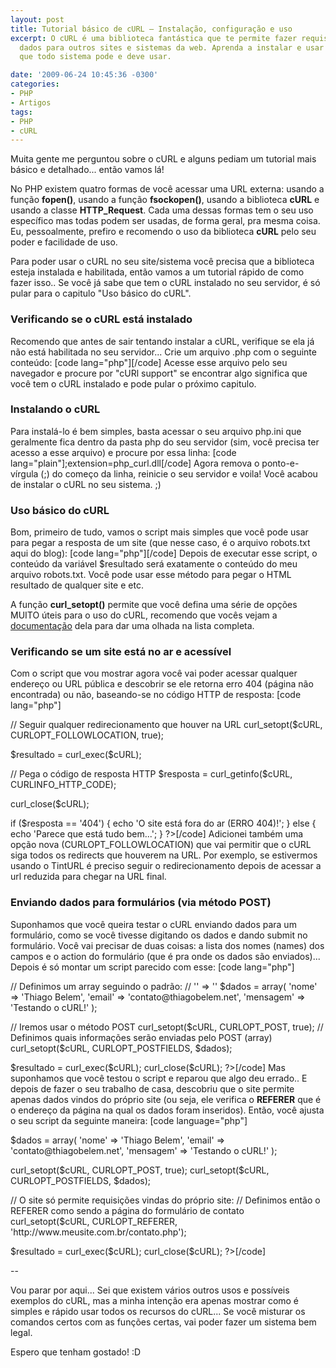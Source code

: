 ```yaml
---
layout: post
title: Tutorial básico de cURL – Instalação, configuração e uso
excerpt: O cURL é uma biblioteca fantástica que te permite fazer requisições e enviar
  dados para outros sites e sistemas da web. Aprenda a instalar e usar essa ferramenta
  que todo sistema pode e deve usar.

date: '2009-06-24 10:45:36 -0300'
categories:
- PHP
- Artigos
tags:
- PHP
- cURL
---
```

<p>Muita gente me perguntou sobre o cURL e alguns pediam um tutorial mais básico e detalhado... então vamos lá!</p>
<p>No PHP existem quatro formas de você acessar uma URL externa: usando a função <strong>fopen()</strong>, usando a função <strong>fsockopen()</strong>, usando a biblioteca <strong>cURL</strong> e usando a classe <strong>HTTP_Request</strong>. Cada uma dessas formas tem o seu uso específico mas todas podem ser usadas, de forma geral, pra mesma coisa. Eu, pessoalmente, prefiro e recomendo o uso da biblioteca <strong>cURL</strong> pelo seu poder e facilidade de uso.</p>
<p>Para poder usar o cURL no seu site/sistema você precisa que a biblioteca esteja instalada e habilitada, então vamos a um tutorial rápido de como fazer isso.. Se você já sabe que tem o cURL instalado no seu servidor, é só pular para o capitulo "Uso básico do cURL".</p>
<h3>Verificando se o cURL está instalado</h3>
<p>Recomendo que antes de sair tentando instalar a cURL, verifique se ela já não está habilitada no seu servidor... Crie um arquivo .php com o seguinte conteúdo:
[code lang="php"]<?php
	// Exibe informações relativas ao PHP e suas extensões
	phpinfo();
?>[/code]
Acesse esse arquivo pelo seu navegador e procure por "cURl support" se encontrar algo significa que você tem o cURL instalado e pode pular o próximo capitulo.</p>
<h3>Instalando o cURL</h3>
<p>Para instalá-lo é bem simples, basta acessar o seu arquivo php.ini que geralmente fica dentro da pasta php do seu servidor (sim, você precisa ter acesso a esse arquivo) e procure por essa linha:
[code lang="plain"];extension=php_curl.dll[/code]
Agora remova o ponto-e-vírgula (;) do começo da linha, reinicie o seu servidor e voila! Você acabou de instalar o cURL no seu sistema. ;)</p>
<h3>Uso básico do cURL</h3>
<p>Bom, primeiro de tudo, vamos o script mais simples que você pode usar para pegar a resposta de um site (que nesse caso, é o arquivo robots.txt aqui do blog):
[code lang="php"]<?php
	// Inicia o cURL acessando uma URL
	$cURL = curl_init('http://blog.thiagobelem.net/robots.txt');
	// Define a opção que diz que você quer receber o resultado encontrado
	curl_setopt($cURL, CURLOPT_RETURNTRANSFER, true);
	// Executa a consulta, conectando-se ao site e salvando o resultado na variável $resultado
	$resultado = curl_exec($cURL);
	// Encerra a conexão com o site
	curl_close($cURL);
?>[/code]
Depois de executar esse script, o conteúdo da variável $resultado será exatamente o conteúdo do meu arquivo robots.txt. Você pode usar esse método para pegar o HTML resultado de qualquer site e etc.</p>
<p>A função <strong>curl_setopt()</strong> permite que você defina uma série de opções MUITO úteis para o uso do cURL, recomendo que vocês vejam a <a href="http://br2.php.net/manual/pt_BR/function.curl-setopt.php" target="_blank">documentação</a> dela para dar uma olhada na lista completa.</p>
<h3>Verificando se um site está no ar e acessível</h3>
<p>Com o script que vou mostrar agora você vai poder acessar qualquer endereço ou URL pública e descobrir se ele retorna erro 404 (página não encontrada) ou não, baseando-se no código HTTP de resposta:
[code lang="php"]<?php
	$cURL = curl_init('http://www.sitequenaoexiste.net.br');
	curl_setopt($cURL, CURLOPT_RETURNTRANSFER, true);</p>
<p>	// Seguir qualquer redirecionamento que houver na URL
	curl_setopt($cURL, CURLOPT_FOLLOWLOCATION, true);</p>
<p>	$resultado = curl_exec($cURL);</p>
<p>	// Pega o código de resposta HTTP
	$resposta = curl_getinfo($cURL, CURLINFO_HTTP_CODE);</p>
<p>	curl_close($cURL);</p>
<p>	if ($resposta == '404') {
		echo 'O site está fora do ar (ERRO 404)!';
	} else {
		echo 'Parece que está tudo bem...';
	}
?>[/code]
Adicionei também uma opção nova (CURLOPT_FOLLOWLOCATION) que vai permitir que o cURL siga todos os redirects que houverem na URL. Por exemplo, se estivermos usando o TintURL é preciso seguir o redirecionamento depois de acessar a url reduzida para chegar na URL final.</p>
<h3>Enviando dados para formulários (via método POST)</h3>
<p>Suponhamos que você queira testar o cURL enviando dados para um formulário, como se você tivesse digitando os dados e dando submit no formulário. Você vai precisar de duas coisas: a lista dos nomes (names) dos campos e o action do formulário (que é pra onde os dados são enviados)... Depois é só montar um script parecido com esse:
[code lang="php"]<?php
	// Aqui entra o action do formulário - pra onde os dados serão enviados
	$cURL = curl_init('http://www.meusite.com.br/envia.php');
	curl_setopt($cURL, CURLOPT_RETURNTRANSFER, true);</p>
<p>	// Definimos um array seguindo o padrão:
	//  '<name do input>' => '<valor inserido>'
	$dados = array(
		'nome' => 'Thiago Belem',
		'email' => 'contato@thiagobelem.net',
		'mensagem' => 'Testando o cURL!'
	);</p>
<p>	// Iremos usar o método POST
	curl_setopt($cURL, CURLOPT_POST, true);
	// Definimos quais informações serão enviadas pelo POST (array)
	curl_setopt($cURL, CURLOPT_POSTFIELDS, $dados);</p>
<p>	$resultado = curl_exec($cURL);
	curl_close($cURL);
?>[/code]
Mas suponhamos que você testou o script e reparou que algo deu errado.. E depois de fazer o seu trabalho de casa, descobriu que o site permite apenas dados vindos do próprio site (ou seja, ele verifica o <strong>REFERER</strong> que é o endereço da página na qual os dados foram inseridos). Então, você ajusta o seu script da seguinte maneira:
[code language="php"]<?php
	$cURL = curl_init('http://www.meusite.com.br/envia.php');
	curl_setopt($cURL, CURLOPT_RETURNTRANSFER, true);</p>
<p>	$dados = array(
		'nome' => 'Thiago Belem',
		'email' => 'contato@thiagobelem.net',
		'mensagem' => 'Testando o cURL!'
	);</p>
<p>	curl_setopt($cURL, CURLOPT_POST, true);
	curl_setopt($cURL, CURLOPT_POSTFIELDS, $dados);</p>
<p>	// O site só permite requisições vindas do próprio site:
	// Definimos então o REFERER como sendo a página do formulário de contato
	curl_setopt($cURL, CURLOPT_REFERER, 'http://www.meusite.com.br/contato.php');</p>
<p>	$resultado = curl_exec($cURL);
	curl_close($cURL);
?>[/code]</p>
<p>--</p>
<p>Vou parar por aqui... Sei que existem vários outros usos e possíveis exemplos do cURL, mas a minha intenção era apenas mostrar como é simples e rápido usar todos os recursos do cURL... Se você misturar os comandos certos com as funções certas, vai poder fazer um sistema bem legal.</p>
<p>Espero que tenham gostado! :D</p>
